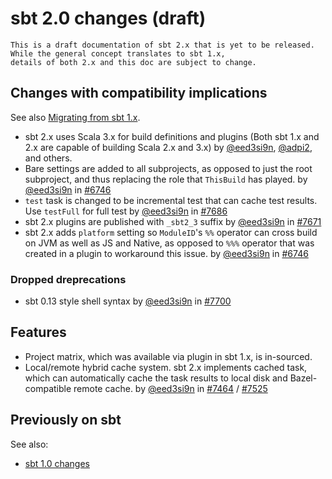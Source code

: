 sbt 2.0 changes (draft)
=======================

```admonish warning
This is a draft documentation of sbt 2.x that is yet to be released.
While the general concept translates to sbt 1.x,
details of both 2.x and this doc are subject to change.
```

Changes with compatibility implications
---------------------------------------

See also [Migrating from sbt 1.x](./migrating-from-sbt-1.x.md).

- sbt 2.x uses Scala 3.x for build definitions and plugins (Both sbt 1.x and 2.x are capable of building Scala 2.x and 3.x) by [@eed3si9n][@eed3si9n], [@adpi2][@adpi2], and others.
- Bare settings are added to all subprojects, as opposed to just the root subproject, and thus replacing the role that `ThisBuild` has played. by [@eed3si9n][@eed3si9n] in [#6746][6746]
- `test` task is changed to be incremental test that can cache test results. Use `testFull` for full test by [@eed3si9n][@eed3si9n] in [#7686][7686] 
- sbt 2.x plugins are published with `_sbt2_3` suffix by [@eed3si9n][@eed3si9n] in [#7671][7671]
- sbt 2.x adds `platform` setting so `ModuleID`'s `%%` operator can cross build on JVM as well as JS and Native, as opposed to `%%%` operator that was created in a plugin to workaround this issue. by [@eed3si9n][@eed3si9n] in [#6746][6746]

### Dropped dreprecations

- sbt 0.13 style shell syntax by [@eed3si9n][@eed3si9n] in [#7700][7700]

Features
--------

- Project matrix, which was available via plugin in sbt 1.x, is in-sourced.
- Local/remote hybrid cache system. sbt 2.x implements cached task, which can automatically cache the task results to local disk and Bazel-compatible remote cache. by [@eed3si9n][@eed3si9n] in [#7464][7464] / [#7525][7525]

Previously on sbt
-----------------

See also:

- [sbt 1.0 changes](https://www.scala-sbt.org/1.x/docs/sbt-1.0-Release-Notes.html)

  [6746]: https://github.com/sbt/sbt/pull/6746
  [7464]: https://github.com/sbt/sbt/pull/7464
  [7525]: https://github.com/sbt/sbt/pull/7525
  [7671]: https://github.com/sbt/sbt/pull/7671
  [7686]: https://github.com/sbt/sbt/pull/7686
  [7700]: https://github.com/sbt/sbt/pull/7700
  [@eed3si9n]: https://github.com/eed3si9n
  [@adpi2]: https://github.com/adpi2
